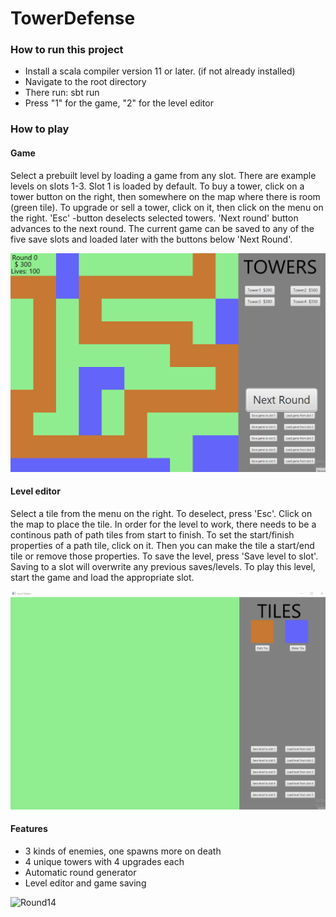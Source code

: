 # TowerDefense

### How to run this project 

- Install a scala compiler version 11 or later. (if not already installed)
- Navigate to the root directory
- There run: sbt run
- Press "1" for the game, "2" for the level editor 
  
### How to play

#### Game

Select a prebuilt level by loading a game from any slot. There are example levels on slots 1-3. Slot 1 is loaded by default. To buy a tower, click on a tower button on the right, then somewhere on the map where there is room (green tile). To upgrade or sell a tower, click on it, then click on the menu on the right. 'Esc' -button deselects selected towers. 'Next round' button advances to the next round. The current game can be saved to any of the five save slots and loaded later with the buttons below 'Next Round'.

![Round 1](Demo_pictures/Round1.gif)

#### Level editor

Select a tile from the menu on the right. To deselect, press 'Esc'. Click on the map to place the tile. In order for the level to work, there needs to be a continous path of path tiles from start to finish. To set the start/finish properties of a path tile, click on it. Then you can make the tile a start/end tile or remove those properties. To save the level, press 'Save level to slot'. Saving to a slot will overwrite any previous saves/levels. To play this level, start the game and load the appropriate slot.

![Level editor](Demo_pictures/LevelEditor.gif)

#### Features

- 3 kinds of enemies, one spawns more on death
- 4 unique towers with 4 upgrades each
- Automatic round generator
- Level editor and game saving

![Round14](Demo_pictures/round14.gif)
